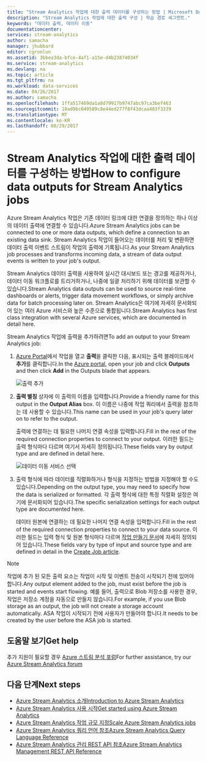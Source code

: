 ```yaml
---
title: "Stream Analytics 작업에 대한 출력 데이터를 구성하는 방법 | Microsoft Docs"
description: "Stream Analytics 작업에 대한 출력 구성 | 학습 경로 세그먼트."
keywords: "데이터 출력, 데이터 이동"
documentationcenter: 
services: stream-analytics
author: samacha
manager: jhubbard
editor: cgronlun
ms.assetid: 3bbea3da-bfce-4af1-a15e-d4b23874034f
ms.service: stream-analytics
ms.devlang: na
ms.topic: article
ms.tgt_pltfrm: na
ms.workload: data-services
ms.date: 04/26/2017
ms.author: samacha
ms.openlocfilehash: 1ffa517469da1a8d79917b9747abc97ca3bef463
ms.sourcegitcommit: 18ad9bc049589c8e44ed277f8f43dcaa483f3339
ms.translationtype: MT
ms.contentlocale: ko-KR
ms.lasthandoff: 08/29/2017
---
```

# <a name="how-to-configure-data-outputs-for-stream-analytics-jobs"></a><span data-ttu-id="a3c2d-104">Stream Analytics 작업에 대한 출력 데이터를 구성하는 방법</span><span class="sxs-lookup"><span data-stu-id="a3c2d-104">How to configure data outputs for Stream Analytics jobs</span></span>

<span data-ttu-id="a3c2d-105">Azure Stream Analytics 작업은 기존 데이터 링크에 대한 연결을 정의하는 하나 이상의 데이터 출력에 연결할 수 있습니다.</span><span class="sxs-lookup"><span data-stu-id="a3c2d-105">Azure Stream Analytics jobs can be connected to one or more data outputs, which define a connection to an existing data sink.</span></span> <span data-ttu-id="a3c2d-106">Stream Analytics 작업이 들어오는 데이터를 처리 및 변환하면 데이터 출력 이벤트 스트림이 작업의 출력에 기록됩니다.</span><span class="sxs-lookup"><span data-stu-id="a3c2d-106">As your Stream Analytics job processes and transforms incoming data, a stream of data output events is written to your job's output.</span></span>

<span data-ttu-id="a3c2d-107">Stream Analytics 데이터 출력을 사용하여 실시간 대시보드 또는 경고를 제공하거나, 데이터 이동 워크플로를 트리거하거나, 나중에 일괄 처리하기 위해 데이터를 보관할 수 있습니다.</span><span class="sxs-lookup"><span data-stu-id="a3c2d-107">Stream Analytics data outputs can be used to source real-time dashboards or alerts, trigger data movement workflows, or simply archive data for batch processing later on.</span></span> <span data-ttu-id="a3c2d-108">Stream Analytics은 여기에 자세히 문서화되어 있는 여러 Azure 서비스와 높은 수준으로 통합됩니다.</span><span class="sxs-lookup"><span data-stu-id="a3c2d-108">Stream Analytics has first class integration with several Azure services, which are documented in detail here.</span></span>

<span data-ttu-id="a3c2d-109">Stream Analytics 작업에 출력을 추가하려면</span><span class="sxs-lookup"><span data-stu-id="a3c2d-109">To add an output to your Stream Analytics job:</span></span>

1. <span data-ttu-id="a3c2d-110">[Azure Portal](https://portal.azure.com)에서 작업을 열고 **출력**을 클릭한 다음, 표시되는 출력 블레이드에서 **추가**를 클릭합니다.</span><span class="sxs-lookup"><span data-stu-id="a3c2d-110">In the [Azure portal](https://portal.azure.com), open your job and click **Outputs** and then click **Add** in the Outputs blade that appears.</span></span>
   
    ![출력 추가](./media/stream-analytics-add-outputs/1-stream-analytics-add-outputs.png)  
   
2. <span data-ttu-id="a3c2d-112">**출력 별칭** 상자에 이 출력의 이름을 입력합니다.</span><span class="sxs-lookup"><span data-stu-id="a3c2d-112">Provide a friendly name for this output in the **Output Alias** box.</span></span> <span data-ttu-id="a3c2d-113">이 이름은 나중에 작업 쿼리에서 출력을 참조하는 데 사용할 수 있습니다.</span><span class="sxs-lookup"><span data-stu-id="a3c2d-113">This name can be used in your job's query later on to refer to the output.</span></span>  
   
    <span data-ttu-id="a3c2d-114">출력에 연결하는 데 필요한 나머지 연결 속성을 입력합니다.</span><span class="sxs-lookup"><span data-stu-id="a3c2d-114">Fill in the rest of the required connection properties to connect to your output.</span></span>  <span data-ttu-id="a3c2d-115">이러한 필드는 출력 형식마다 다르며 여기서 자세히 정의됩니다.</span><span class="sxs-lookup"><span data-stu-id="a3c2d-115">These fields vary by output type and are defined in detail here.</span></span>  
   
    ![데이터 이동 서비스 선택](./media/stream-analytics-add-outputs/2-stream-analytics-add-outputs.png)  
   
3. <span data-ttu-id="a3c2d-117">출력 형식에 따라 데이터를 직렬화하거나 형식을 지정하는 방법을 지정해야 할 수도 있습니다.</span><span class="sxs-lookup"><span data-stu-id="a3c2d-117">Depending on the output type, you may need to specify how the data is serialized or formatted.</span></span> <span data-ttu-id="a3c2d-118">각 출력 형식에 대한 특정 직렬화 설정은 여기에 문서화되어 있습니다.</span><span class="sxs-lookup"><span data-stu-id="a3c2d-118">The specific serialization settings for each output type are documented here.</span></span>
   
    <span data-ttu-id="a3c2d-119">데이터 원본에 연결하는 데 필요한 나머지 연결 속성을 입력합니다.</span><span class="sxs-lookup"><span data-stu-id="a3c2d-119">Fill in the rest of the required connection properties to connect to your data source.</span></span> <span data-ttu-id="a3c2d-120">이러한 필드는 입력 형식 및 원본 형식마다 다르며 [작업 만들기 문서](stream-analytics-create-a-job.md)에 자세히 정의되어 있습니다.</span><span class="sxs-lookup"><span data-stu-id="a3c2d-120">These fields vary by type of input and source type and are defined in detail in the [Create Job article](stream-analytics-create-a-job.md).</span></span>  

> [!Note]
>
> <span data-ttu-id="a3c2d-121">작업에 추가 된 모든 출력 요소는 작업이 시작 및 이벤트 전송이 시작되기 전에 있어야 합니다.</span><span class="sxs-lookup"><span data-stu-id="a3c2d-121">Any output element added to the job, must exist before the job is started and events start flowing.</span></span> <span data-ttu-id="a3c2d-122">예를 들어, 출력으로 Blob 저장소를 사용한 경우, 작업은 저장소 계정을 자동으로 만들지 않습니다.</span><span class="sxs-lookup"><span data-stu-id="a3c2d-122">For example, if you use Blob storage as an output, the job will not create a storage account automatically.</span></span> <span data-ttu-id="a3c2d-123">ASA 작업이 시작되기 전에 사용자가 만들어야 합니다.</span><span class="sxs-lookup"><span data-stu-id="a3c2d-123">It needs to be created by the user before the ASA job is started.</span></span>
> 
 

## <a name="get-help"></a><span data-ttu-id="a3c2d-124">도움말 보기</span><span class="sxs-lookup"><span data-stu-id="a3c2d-124">Get help</span></span>
<span data-ttu-id="a3c2d-125">추가 지원이 필요할 경우 [Azure 스트림 분석 포럼](https://social.msdn.microsoft.com/Forums/en-US/home?forum=AzureStreamAnalytics)</span><span class="sxs-lookup"><span data-stu-id="a3c2d-125">For further assistance, try our [Azure Stream Analytics forum](https://social.msdn.microsoft.com/Forums/en-US/home?forum=AzureStreamAnalytics)</span></span>

## <a name="next-steps"></a><span data-ttu-id="a3c2d-126">다음 단계</span><span class="sxs-lookup"><span data-stu-id="a3c2d-126">Next steps</span></span>
* [<span data-ttu-id="a3c2d-127">Azure Stream Analytics 소개</span><span class="sxs-lookup"><span data-stu-id="a3c2d-127">Introduction to Azure Stream Analytics</span></span>](stream-analytics-introduction.md)
* [<span data-ttu-id="a3c2d-128">Azure Stream Analytics 사용 시작</span><span class="sxs-lookup"><span data-stu-id="a3c2d-128">Get started using Azure Stream Analytics</span></span>](stream-analytics-real-time-fraud-detection.md)
* [<span data-ttu-id="a3c2d-129">Azure  Stream Analytics 작업 규모 지정</span><span class="sxs-lookup"><span data-stu-id="a3c2d-129">Scale Azure Stream Analytics jobs</span></span>](stream-analytics-scale-jobs.md)
* [<span data-ttu-id="a3c2d-130">Azure  Stream Analytics 쿼리 언어 참조</span><span class="sxs-lookup"><span data-stu-id="a3c2d-130">Azure Stream Analytics Query Language Reference</span></span>](https://msdn.microsoft.com/library/azure/dn834998.aspx)
* [<span data-ttu-id="a3c2d-131">Azure Stream Analytics 관리 REST API 참조</span><span class="sxs-lookup"><span data-stu-id="a3c2d-131">Azure Stream Analytics Management REST API Reference</span></span>](https://msdn.microsoft.com/library/azure/dn835031.aspx)

